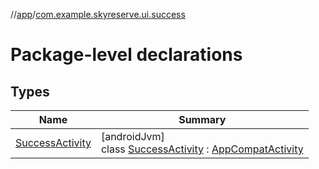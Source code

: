 //[app](../../index.md)/[com.example.skyreserve.ui.success](index.md)

# Package-level declarations

## Types

| Name | Summary |
|---|---|
| [SuccessActivity](-success-activity/index.md) | [androidJvm]<br>class [SuccessActivity](-success-activity/index.md) : [AppCompatActivity](https://developer.android.com/reference/kotlin/androidx/appcompat/app/AppCompatActivity.html) |
